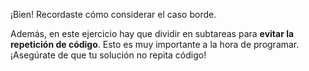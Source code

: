 ¡Bien! Recordaste cómo considerar el caso borde.

Además, en este ejercicio hay que dividir en subtareas para **evitar la repetición de código**. Esto es muy importante a la hora de programar. ¡Asegúrate de que tu solución no repita código!